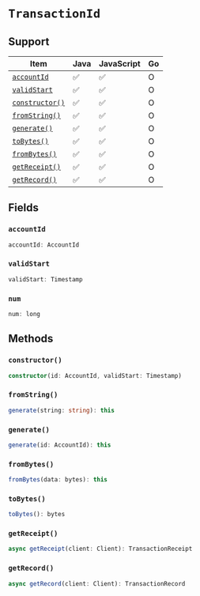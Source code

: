 # `TransactionId`

## Support

| Item | Java | JavaScript | Go
| - | - | - | - |
| [`accountId`](#accountid) | ✅ | ✅ | O
| [`validStart`](#validstart) | ✅ | ✅ | O
| [`constructor()`](#constructor) | ✅ | ✅ | O
| [`fromString()`](#fromstring) | ✅ | ✅ | O
| [`generate()`](#generate) | ✅ | ✅ | O
| [`toBytes()`](#tobytes) | ✅ | ✅ | O
| [`fromBytes()`](#frombytes) | ✅ | ✅ | O
| [`getReceipt()`](#getreceipt) | ✅ | ✅ | O
| [`getRecord()`](#getrecord) | ✅ | ✅ | O

## Fields

### `accountId`

```typescript
accountId: AccountId
```

### `validStart`

```typescript
validStart: Timestamp
```

### `num`

```typescript
num: long
```

## Methods

### `constructor()`

```typescript
constructor(id: AccountId, validStart: Timestamp)
```

### `fromString()`

```typescript
generate(string: string): this
````

### `generate()`

```typescript
generate(id: AccountId): this
````

### `fromBytes()`

```typescript
fromBytes(data: bytes): this
````

### `toBytes()`

```typescript
toBytes(): bytes
````

### `getReceipt()`

```typescript
async getReceipt(client: Client): TransactionReceipt
````

### `getRecord()`

```typescript
async getRecord(client: Client): TransactionRecord
````